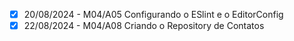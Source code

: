 - [x] 20/08/2024 - M04/A05 Configurando o ESlint e o EditorConfig
- [x] 22/08/2024 - M04/A08 Criando o Repository de Contatos
